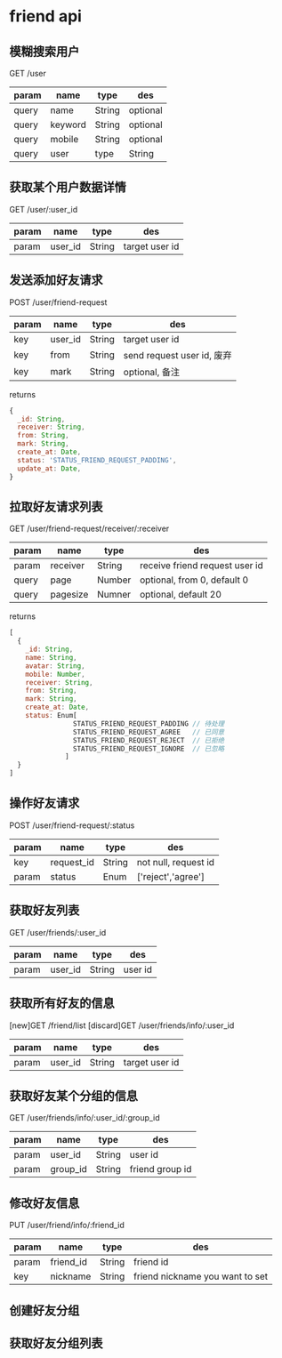 # friend api

## 模糊搜索用户
GET /user

param|name|type|des
-----|----|----|---
query|name|String|optional
query|keyword|String|optional
query|mobile|String|optional
query|user|type|String|not null,search user id

## 获取某个用户数据详情
GET /user/:user_id

param|name|type|des
-----|----|----|---
param|user_id|String|target user id

## 发送添加好友请求
POST /user/friend-request

param|name|type|des
-----|----|----|---
key|user_id|String|target user id
key|from|String|send request user id, 废弃
key|mark|String|optional, 备注

returns
```js
{
  _id: String,
  receiver: String,
  from: String,
  mark: String,
  create_at: Date,
  status: 'STATUS_FRIEND_REQUEST_PADDING',
  update_at: Date,
}
```

## 拉取好友请求列表
GET /user/friend-request/receiver/:receiver

param|name|type|des
-----|----|----|---
param|receiver|String|receive friend request user id
query|page|Number|optional, from 0, default 0
query|pagesize|Numner|optional, default 20

returns
```js
[
  {
    _id: String,
    name: String,
    avatar: String,
    mobile: Number,
    receiver: String,
    from: String,
    mark: String,
    create_at: Date,
    status: Enum[
                STATUS_FRIEND_REQUEST_PADDING // 待处理
                STATUS_FRIEND_REQUEST_AGREE   // 已同意
                STATUS_FRIEND_REQUEST_REJECT  // 已拒绝
                STATUS_FRIEND_REQUEST_IGNORE  // 已忽略
              ]
  }
]
```

## 操作好友请求
POST /user/friend-request/:status

param|name|type|des
-----|----|----|---
key|request_id|String|not null, request id
param|status|Enum|['reject','agree']

## 获取好友列表
GET /user/friends/:user_id

param|name|type|des
-----|----|----|---
param|user_id|String|user id

## 获取所有好友的信息
[new]GET /friend/list
[discard]GET /user/friends/info/:user_id

param|name|type|des
-----|----|----|---
param|user_id|String|target user id

## 获取好友某个分组的信息
GET /user/friends/info/:user_id/:group_id

param|name|type|des
-----|----|----|---
param|user_id|String|user id
param|group_id|String|friend group id

## 修改好友信息
PUT /user/friend/info/:friend_id

param|name|type|des
-----|----|----|---
param|friend_id|String|friend id
key|nickname|String|friend nickname you want to set

## 创建好友分组

## 获取好友分组列表